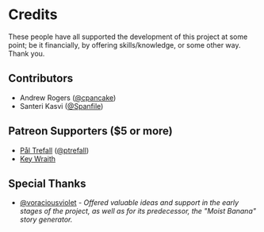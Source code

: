 # Credits

These people have all supported the development of this project at some point;
be it financially, by offering skills/knowledge, or some other way.
Thank you.

## Contributors

- Andrew Rogers ([@cpancake](https://github.com/cpancake))
- Santeri Kasvi ([@Spanfile](https://github.com/Spanfile))

## Patreon Supporters ($5 or more)

- [Pål Trefall](https://www.patreon.com/user/creators?u=4929142) ([@ptrefall](https://github.com/ptrefall))
- [Key Wraith](https://www.patreon.com/user/creators?u=4336045)

## Special Thanks

- [@voraciousviolet](https://github.com/voraciousviolet) - _Offered valuable ideas and support in the early stages of the project, as well as for its predecessor, the "Moist Banana" story generator._